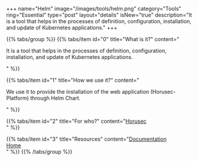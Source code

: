 +++
name="Helm"
image="/images/tools/helm.png"
category="Tools"
ring="Essential"
type="post"
layout="details"
isNew="true"
description="It is a tool that helps in the processes of definition, configuration, installation, and update of Kubernetes applications."
+++

{{% tabs/group %}}
  {{% tabs/item id="0" title="What is it?" content="<p>It is a tool that helps in the processes of definition, configuration, installation, and update of Kubernetes applications.</p>" %}}
  
  {{% tabs/item id="1" title="How we use it?" content="<p>We use it to provide the installation of the web application (Horusec-Platform) through Helm Chart.</p>" %}}
  
  {{% tabs/item id="2" title="For who?" content="<a href='https://horusec.io/site/'>Horusec</a><br />" %}}

   {{% tabs/item id="3" title="Resources" content="<a href='https://helm.sh/docs/intro/'>Documentation</a><br /><a href='https://helm.sh/'>Home</a><br />" %}}
{{% /tabs/group %}}
